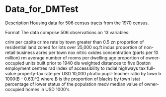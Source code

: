 # Data_for_DMTest
Description
Housing data for 506 census tracts from the 1970 census. 

Format
The data comprise 506 observations on 13 variables:

crim	    per capita crime rate by town greater than 0.5
zn	      proportion of residential land zoned for lots over 25,000 sq.ft
indus	    proportion of non-retail business acres per town
nox	      nitric oxides concentration (parts per 10 million)
rm	      average number of rooms per dwelling
age	      proportion of owner-occupied units built prior to 1940
dis	      weighted distances to five Boston employment centres
rad	      index of accessibility to radial highways
tax	      full-value property-tax rate per USD 10,000
ptratio	  pupil-teacher ratio by town
b	        1000(B - 0.63)^2 where B is the proportion of blacks by town
lstat	    percentage of lower status of the population
medv	    median value of owner-occupied homes in USD 1000's
